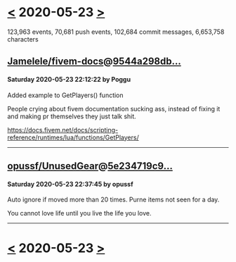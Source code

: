 # [<](2020-05-22.md) 2020-05-23 [>](2020-05-24.md)

123,963 events, 70,681 push events, 102,684 commit messages, 6,653,758 characters


## [Jamelele/fivem-docs](https://github.com/Jamelele/fivem-docs)@[9544a298db...](https://github.com/Jamelele/fivem-docs/commit/9544a298dbbc62f6386ae9ac5f26d42fcb35a15a)
#### Saturday 2020-05-23 22:12:22 by Poggu

Added example to GetPlayers() function

People crying about fivem documentation sucking ass, instead of fixing it and making pr themselves they just talk shit.

https://docs.fivem.net/docs/scripting-reference/runtimes/lua/functions/GetPlayers/

---
## [opussf/UnusedGear](https://github.com/opussf/UnusedGear)@[5e234719c9...](https://github.com/opussf/UnusedGear/commit/5e234719c90323a0772454caa890236b8e7fbbf5)
#### Saturday 2020-05-23 22:37:45 by opussf

Auto ignore if moved more than 20 times.  Purne items not seen for a day.

You cannot love life until you live the life you love.

---

# [<](2020-05-22.md) 2020-05-23 [>](2020-05-24.md)

